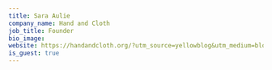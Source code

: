 ```yaml
---
title: Sara Aulie
company_name: Hand and Cloth
job_title: Founder
bio_image: 
website: https://handandcloth.org/?utm_source=yellowblog&utm_medium=blog&utm_campaign=yellow
is_guest: true
---
```


